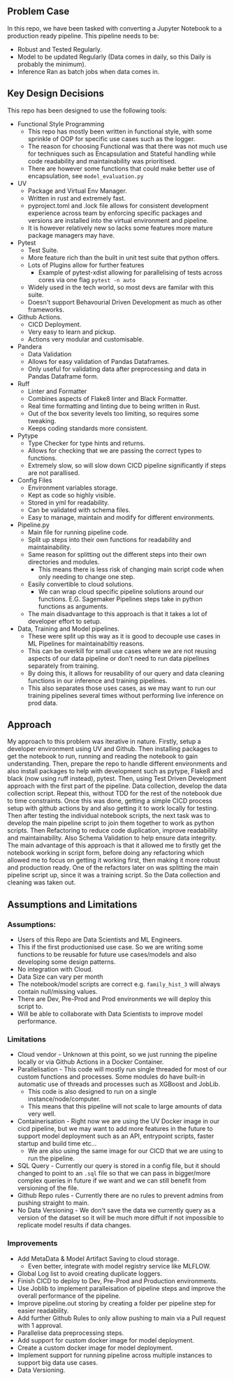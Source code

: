 ## Problem Case
In this repo, we have been tasked with converting a Jupyter Notebook to a production ready pipeline. This pipeline needs to be:
- Robust and Tested Regularly.
- Model to be updated Regularly (Data comes in daily, so this Daily is probably the minimum).
- Inference Ran as batch jobs when data comes in.

## Key Design Decisions
This repo has been designed to use the following tools:
- Functional Style Programming
    - This repo has mostly been written in functional style, with some sprinkle of OOP for specific use cases such as the logger.
    - The reason for choosing Functional was that there was not much use for techniques such as Encapsulation and Stateful handling while code readability and maintainability was prioritised.
    - There are however some functions that could make better use of encapsulation, see `model_evaluation.py`
- UV
    - Package and Virtual Env Manager.
    - Written in rust and extremely fast.
    - pyproject.toml and .lock file allows for consistent development experience across team by enforcing specific packages and versions are installed into the virtual environment and pipeline.
    - It is however relatively new so lacks some features more mature package managers may have.
- Pytest
    - Test Suite.
    - More feature rich than the built in unit test suite that python offers.
    - Lots of Plugins allow for further features
        - Example of pytest-xdist allowing for parallelising of tests across cores via one flag `pytest -n auto`
    - Widely used in the tech world, so most devs are familar with this suite.
    - Doesn't support Behavourial Driven Development as much as other frameworks.
- Github Actions.
    - CICD Deployment.
    - Very easy to learn and pickup. 
    - Actions very modular and customisable.
- Pandera
    - Data Validation
    - Allows for easy validation of Pandas Dataframes.
    - Only useful for validating data after preprocessing and data in Pandas Dataframe form.
- Ruff
    - Linter and Formatter
    - Combines aspects of Flake8 linter and Black Formatter.
    - Real time formatting and linting due to being written in Rust.
    - Out of the box severity levels too limiting, so requires some tweaking.
    - Keeps coding standards more consistent.
- Pytype
    - Type Checker for type hints and returns.
    - Allows for checking that we are passing the correct types to functions.
    - Extremely slow, so will slow down CICD pipeline significantly if steps are not parallised.
- Config Files
    - Environment variables storage.
    - Kept as code so highly visible.
    - Stored in yml for readability.
    - Can be validated with schema files.
    - Easy to manage, maintain and modify for different environments.
- Pipeline.py
    - Main file for running pipeline code.
    - Split up steps into their own functions for readability and maintainability.
    - Same reason for splitting out the different steps into their own directories and modules.
        - This means there is less risk of changing main script code when only needing to change one step.
    - Easily convertible to cloud solutions.
        - We can wrap cloud specific pipeline solutions around our functions. E.G. Sagemaker Pipelines steps take in python functions as arguments.
    - The main disadvantage to this approach is that it takes a lot of developer effort to setup.
- Data, Training and Model pipelines.
    - These were split up this way as it is good to decouple use cases in ML Pipelines for maintainabiltiy reasons.
    - This can be overkill for small use cases where we are not reusing aspects of our data pipeline or don't need to run data pipelines separately from training.
    - By doing this, it allows for reusability of our query and data cleaning functions in our inference and training pipelines.
    - This also separates those uses cases, as we may want to run our training pipelines several times without performing live inference on prod data.


## Approach
My approach to this problem was iterative in nature. 
Firstly, setup a developer environment using UV and Github. Then installing packages to get the notebook to run, running and reading the notebook to gain understanding. 
Then, prepare the repo to handle different environments and also install packages to help with development such as pytype, Flake8 and black (now using ruff instead), pytest. 
Then, using Test Driven Development approach with the first part of the pipeline. Data collection, develop the data collection script.
Repeat this, without TDD for the rest of the notebook due to time constraints.
Once this was done, getting a simple CICD process setup with github actions by and also getting it to work locally for testing. 
Then after testing the individual notebook scripts, the next task was to develop the main pipeline script to join them together to work as python scripts.
Then Refactoring to reduce code duplication, improve readability and maintainability. Also Schema Validation to help ensure data integrity.
The main advantage of this approach is that it allowed me to firstly get the notebook working in script form, before doing any refactoring which allowed me to focus on getting it working first, then making it more robust and production ready. 
One of the refactors later on was splitting the main pipeline script up, since it was a training script. So the Data collection and cleaning was taken out.

## Assumptions and Limitations
### Assumptions:
- Users of this Repo are Data Scientists and ML Engineers.
- This if the first productionised use case. So we are writing some functions to be reusable for future use cases/models and also developing some design patterns.
- No integration with Cloud.
- Data Size can vary per month
- The notebook/model scripts are correct e.g. `family_hist_3` will always contain null/missing values.
- There are Dev, Pre-Prod and Prod environments we will deploy this script to.
- Will be able to collaborate with Data Scientists to improve model performance.


### Limitations
- Cloud vendor - Unknown at this point, so we just running the pipeline locally or via Github Actions in a Docker Container.
- Parallelisation - This code will mostly run single threaded for most of our custom functions and processes. Some modules do have built-in automatic use of threads and processes such as XGBoost and JobLib.
    - This code is also designed to run on a single instance/node/computer.
    - This means that this pipeline will not scale to large amounts of data very well.
- Containerisation - Right now we are using the UV Docker image in our cicd pipeline, but we may want to add more features in the future to support model deployment such as an API, entrypoint scripts, faster startup and build time etc... 
    - We are also using the same image for our CICD that we are using to run the pipeline.
- SQL Query - Currently our query is stored in a config file, but it should changed to point to an `.sql` file so that we can pass in bigger/more complex queries in future if we want and we can still benefit from versioning of the file.
- Github Repo rules - Currently there are no rules to prevent admins from pushing straight to main. 
- No Data Versioning - We don't save the data we currently query as a version of the dataset so it will be much more diffult if not impossible to replicate model results if data changes.

### Improvements
- Add MetaData & Model Artifact Saving to cloud storage.
    - Even better, integrate with model registry service like MLFLOW.
- Global Log list to avoid creating duplicate loggers.
- Finish CICD to deploy to Dev, Pre-Prod and Production environments.
- Use Joblib to implement paralleisation of pipeline steps and improve the overall performance of the pipeline.
- Improve pipeline.out storing by creating a folder per pipeline step for easier readability.
- Add further Github Rules to only allow pushing to main via a Pull request with 1 approval.
- Parallelise data preprocessing steps.
- Add support for custom docker image for model deployment.
- Create a custom docker image for model deployment.
- Implement support for running pipeline across multiple instances to support big data use cases.
- Data Versioning.

